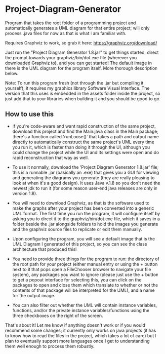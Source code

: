 # Project-Diagram-Generator
 Program that takes the root folder of a programming project and automatically generates a UML diagram for that entire project; will only process .java files for now as that is what I am familiar with.
 
 Requires Graphviz to work, so grab it here: https://graphviz.org/download/
 
 Just run the "Project Diagram Generator 1.8.jar" to get things started, direct the prompt towards your graphviz/bin/dot.exe file (wherever you downloaded Graphviz to), and you can get started! The default image in there is the UML diagram for the program itself. More thorough description below.

Note: To run this program fresh (not through the .jar but compiling it yourself), it requires my graphics library Software Visual Interface. The version that this uses is embedded in the assets folder inside the project, so just add that to your libraries when building it and you should be good to go.

## How to use this
- If you're code-aware and want rapid construction of the same project, download this project and find the Main.java class in the Main package; there's a function called 'runLoose()' that takes a path and output name directly to automatically construct the same project's UML every time you run it, which is faster than doing it through the UI, although you could change the project while the UI and its settings were open and do rapid reconstruction that way as well.

- To use it normally, download the 'Project Diagram Generator 1.8.jar' file; this is a runnable .jar (basically an .exe) that gives you a GUI for viewing and generating the diagrams you generate (they are really pleasing to look at when it's a good design). It uses Java v.1.8 so you don't need the newest jdk to run it (for some reason user-end java releases are only in version 1.8).

- You will need to download Graphviz, as that is the software used to make the graphs after your project has been converted into a generic UML format. The first time you run the program, it will configure itself by asking you to direct it to the graphviz/bin/dot.exe file, which it saves in a folder beside the .jar alongside folders to hold the images you generate and the graphviz source files to replicate or edit them manually.

- Upon configuring the program, you will see a default image that is the UML Diagram I generated of this project, so you can see the class architecture that produced this!

- You need to provide three things for the program to run: the directory of the root path for your project (either manual entry or using the + button next to it that pops open a FileChooser browser to navigate your file system), any packages you want to ignore (please just use the + button to get a popout interface for selecting this, you can click on the packages to open and close them which translate to whether or not the contents of that package will be interpreted for the UML), and a name for the output image.

- You can also filter out whether the UML will contain instance variables, functions, and/or the private instance variables/functions using the three checkboxes on the right of the screen.

That's about it! Let me know if anything doesn't work or if you would recommend some changes; it currently only works on java projects (it has to know how to read the files in the project, which takes a lot of care) but I plan to eventually support more languages once I get to understanding them well enough to process them robustly.

